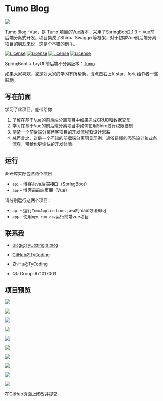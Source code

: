 # Tumo Blog 

![](http://cdn.tycoding.cn/tumo.png)

Tumo Blog -Vue，是 [Tumo](https://github.com/TyCoding/tumo) 项目的Vue版本，采用了SpringBoot2.1.3 + Vue前后端分离式开发。项目集成了Shiro、Swagger等框架，对于初学Vue前后端分离项目的朋友来说，这是个不错的例子。

[![License](https://img.shields.io/badge/SpringBoot-v2.0.5.RELEASE-green.svg)](https://github.com/TyCoding/tumo)
[![License](https://img.shields.io/badge/Vue.js-v2.x-blue.svg)](https://github.com/TyCoding/tumo)
[![License](https://img.shields.io/badge/Mysql-v5.7.22-blue.svg)](https://github.com/TyCoding/tumo)
[![License](https://img.shields.io/badge/VueAdminTemplate-v1.0-green.svg)](https://github.com/PanJiaChen/vue-admin-template)

SpringBoot + LayUI 前后端不分离版本：[Tumo](https://github.com/TyCoding/tumo)

如果大家喜欢、或是对大家的学习有所帮助，请点击右上角star、fork 给作者一些鼓励。

## 写在前面

学习了此项目，能带给你：

1. 了解在基于Vue的前后端分离项目中如果完成CRUD和数据交互
2. 学习在基于Vue的前后端分离项目中如何使用Shiro进行权限控制
3. 清楚一个前后端分离博客项目的开发流程和设计思路
4. 总而言之，这是一个不错的前后端分离项目示例，通俗易懂的代码设计和业务流程，带给你更愉快的开发体验。

## 运行

此仓库实际包含两个项目：

- `api` - 博客Java后端接口（SpringBoot）
- `app` - 博客前前端页面（Vue）

请分别运行这两个项目：

- `api` - 运行`TumoApplication.java`的main方法即可
- `app` - 使用`npm run dev`运行前端vue项目

## 联系我

- [Blog@TyCoding's blog](http://www.tycoding.cn)

- [GitHub@TyCoding](https://github.com/TyCoding)

- [ZhiHu@TyCoding](https://www.zhihu.com/people/tomo-83-82/activities)

- QQ Group: 671017003

## 项目预览

![](doc/20190928104847.png)

![](doc/20190928104904.png)

![](doc/20190928104931.png)

![](doc/20190928104940.png)

![](doc/20190928105056.png)

![](doc/20190928105115.png)

![](doc/20190928105141.png)

![](doc/20190928105158.png)

![](doc/20190928105205.png)

![](doc/20190928105213.png)

在GitHub页面上修改并提交
